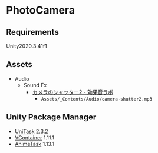 # PhotoCamera

## Requirements

Unity2020.3.41f1

## Assets

- Audio
    - Sound Fx
        - [カメラのシャッター2 - 効果音ラボ](https://soundeffect-lab.info/sound/machine/)
            - `Assets/_Contents/Audio/camera-shutter2.mp3`

## Unity Package Manager

- [UniTask](https://github.com/Cysharp/UniTask) 2.3.2
- [VContainer](https://github.com/hadashiA/VContainer) 1.11.1
- [AnimeTask](https://github.com/kyubuns/AnimeTask) 1.13.1